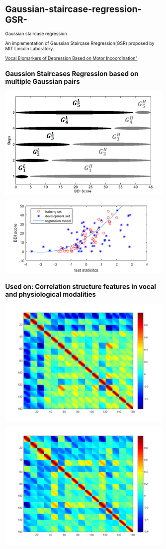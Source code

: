 # Gaussian-staircase-regression-GSR-
Gaussian staircase regression

An implementation of Gaussian Staircase Rregression(GSR) proposed by MIT Lincoln Laboratory.

[Vocal Biomarkers of Depression Based on Motor Incoordination"][5]


## Gaussion Staircases Regression based on multiple Gaussian pairs

![multiple Gaussion pairs][1]

![regression][2]

## Used on: Correlation structure features in vocal and physiological modalities

![feature][3]

![feature][4]

[1]:https://github.com/Li-Jiaqi/Gaussian-Staircase-Regression-GSR/blob/master/illustrations/GSR.PNG

[2]:https://github.com/Li-Jiaqi/Gaussian-Staircase-Regression-GSR/blob/master/illustrations/regress.png

[3]:https://github.com/Li-Jiaqi/Gaussian-Staircase-Regression-GSR/blob/master/illustrations/223_2_MFCC_R1.bmp

[4]:https://github.com/Li-Jiaqi/Gaussian-Staircase-Regression-GSR/blob/master/illustrations/241_2_MFCC_R1.bmp

[5]: http://dl.acm.org/citation.cfm?id=2512531 "link of paper"